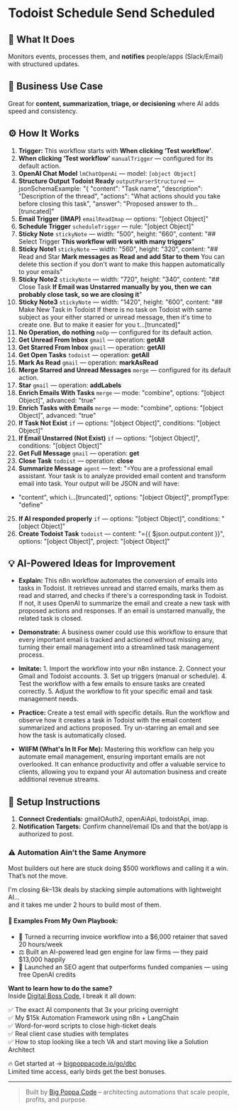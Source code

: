 # Todoist Schedule Send Scheduled
## 🚀 What It Does
Monitors events, processes them, and **notifies** people/apps (Slack/Email) with structured updates.

## 💼 Business Use Case
Great for **content, summarization, triage, or decisioning** where AI adds speed and consistency.

## ⚙️ How It Works
1. **Trigger:** This workflow starts with **When clicking ‘Test workflow’**.
2. **When clicking ‘Test workflow’** `manualTrigger` — configured for its default action.
3. **OpenAI Chat Model** `lmChatOpenAi` — model: `[object Object]`
4. **Structure Output Todoist Ready** `outputParserStructured` — jsonSchemaExample: "{
	"content": "Task name",
	"description": "Description of the thread",
    "actions": "What actions should you take before closing this task",
    "answer": "Proposed answer to th…[truncated]"
5. **Email Trigger (IMAP)** `emailReadImap` — options: "[object Object]"
6. **Schedule Trigger** `scheduleTrigger` — rule: "[object Object]"
7. **Sticky Note** `stickyNote` — width: "500", height: "660", content: "## Select Trigger
**This workflow will work with many triggers**"
8. **Sticky Note1** `stickyNote` — width: "560", height: "320", content: "## Read and Star
**Mark messages as Read and add Star to them**
You can delete this section if you don't want to make this happen automatically to your emails"
9. **Sticky Note2** `stickyNote` — width: "720", height: "340", content: "## Close Task
**If Email was Unstarred manually by you, then we can probably close task, so we are closing it**"
10. **Sticky Note3** `stickyNote` — width: "1420", height: "600", content: "## Make New Task in Todoist
If there is no task on Todoist with same subject as your either starred or unread message, then it's time to create one.
But to make it easier for you t…[truncated]"
11. **No Operation, do nothing** `noOp` — configured for its default action.
12. **Get Unread From Inbox** `gmail` — operation: **getAll**
13. **Get Starred From Inbox** `gmail` — operation: **getAll**
14. **Get Open Tasks** `todoist` — operation: **getAll**
15. **Mark As Read** `gmail` — operation: **markAsRead**
16. **Merge Starred and Unread Messages** `merge` — configured for its default action.
17. **Star** `gmail` — operation: **addLabels**
18. **Enrich Emails With Tasks** `merge` — mode: "combine", options: "[object Object]", advanced: "true"
19. **Enrich Tasks with Emails** `merge` — mode: "combine", options: "[object Object]", advanced: "true"
20. **If Task Not Exist** `if` — options: "[object Object]", conditions: "[object Object]"
21. **If Email Unstarred (Not Exist)** `if` — options: "[object Object]", conditions: "[object Object]"
22. **Get Full Message** `gmail` — operation: **get**
23. **Close Task** `todoist` — operation: **close**
24. **Summarize Message** `agent` — text: "=You are a professional email assistant. Your task is to analyze provided email content and transform email into task. Your output will be JSON and will have:

- "content", which i…[truncated]", options: "[object Object]", promptType: "define"
25. **If AI responded properly** `if` — options: "[object Object]", conditions: "[object Object]"
26. **Create Todoist Task** `todoist` — content: "={{ $json.output.content }}", options: "[object Object]", project: "[object Object]"

## 💡 AI-Powered Ideas for Improvement
- **Explain:** This n8n workflow automates the conversion of emails into tasks in Todoist. It retrieves unread and starred emails, marks them as read and starred, and checks if there's a corresponding task in Todoist. If not, it uses OpenAI to summarize the email and create a new task with proposed actions and responses. If an email is unstarred manually, the related task is closed.
  
- **Demonstrate:** A business owner could use this workflow to ensure that every important email is tracked and actioned without missing any, turning their email management into a streamlined task management process.

- **Imitate:** 1. Import the workflow into your n8n instance. 2. Connect your Gmail and Todoist accounts. 3. Set up triggers (manual or schedule). 4. Test the workflow with a few emails to ensure tasks are created correctly. 5. Adjust the workflow to fit your specific email and task management needs.

- **Practice:** Create a test email with specific details. Run the workflow and observe how it creates a task in Todoist with the email content summarized and actions proposed. Try un-starring an email and see how the task is automatically closed.

- **WIIFM (What's In It For Me):** Mastering this workflow can help you automate email management, ensuring important emails are not overlooked. It can enhance productivity and offer a valuable service to clients, allowing you to expand your AI automation business and create additional revenue streams.

## 🔧 Setup Instructions
1. **Connect Credentials:** gmailOAuth2, openAiApi, todoistApi, imap.
2. **Notification Targets:** Confirm channel/email IDs and that the bot/app is authorized to post.

### ⚠️ Automation Ain’t the Same Anymore

Most builders out here are stuck doing $500 workflows and calling it a win.  
That’s not the move.  

I'm closing $6k–$13k deals by stacking simple automations with lightweight AI...  
and it takes me under 2 hours to build most of them.

#### 🧠 Examples From My Own Playbook:
- 🔁 Turned a recurring invoice workflow into a $6,000 retainer that saved 20 hours/week  
- ⚖️ Built an AI-powered lead gen engine for law firms — they paid $13,000 happily  
- 🚀 Launched an SEO agent that outperforms funded companies — using free OpenAI credits  

**Want to learn how to do the same?**  
Inside [Digital Boss Code](https://bigpoppacode.io/go/dbc), I break it all down:

✅ The exact AI components that 3x your pricing overnight  
✅ My $15k Automation Framework using n8n + LangChain  
✅ Word-for-word scripts to close high-ticket deals  
✅ Real client case studies with templates  
✅ How to stop looking like a tech VA and start moving like a Solution Architect  

🔥 Get started at → [bigpoppacode.io/go/dbc](https://bigpoppacode.io/go/dbc)  
Limited time access, early birds get the best bonuses.

---
> Built by [Big Poppa Code](https://bigpoppacode.io) – architecting automations that scale people, profits, and purpose.
